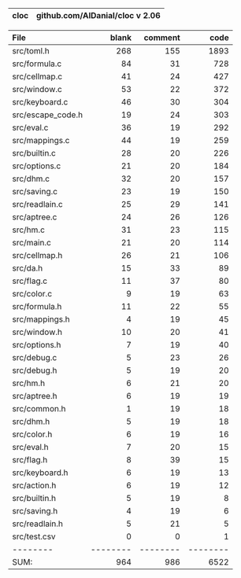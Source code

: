 cloc|github.com/AlDanial/cloc v 2.06
--- | ---

File|blank|comment|code
:-------|-------:|-------:|-------:
src/toml.h|268|155|1893
src/formula.c|84|31|728
src/cellmap.c|41|24|427
src/window.c|53|22|372
src/keyboard.c|46|30|304
src/escape_code.h|19|24|303
src/eval.c|36|19|292
src/mappings.c|44|19|259
src/builtin.c|28|20|226
src/options.c|21|20|184
src/dhm.c|32|20|157
src/saving.c|23|19|150
src/readlain.c|25|29|141
src/aptree.c|24|26|126
src/hm.c|31|23|115
src/main.c|21|20|114
src/cellmap.h|26|21|106
src/da.h|15|33|89
src/flag.c|11|37|80
src/color.c|9|19|63
src/formula.h|11|22|55
src/mappings.h|4|19|45
src/window.h|10|20|41
src/options.h|7|19|40
src/debug.c|5|23|26
src/debug.h|5|19|20
src/hm.h|6|21|20
src/aptree.h|6|19|19
src/common.h|1|19|18
src/dhm.h|5|19|18
src/color.h|6|19|16
src/eval.h|7|20|15
src/flag.h|8|39|15
src/keyboard.h|6|19|13
src/action.h|6|19|12
src/builtin.h|5|19|8
src/saving.h|4|19|6
src/readlain.h|5|21|5
src/test.csv|0|0|1
--------|--------|--------|--------
SUM:|964|986|6522
